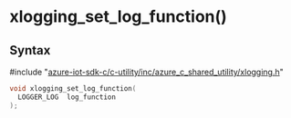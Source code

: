 # xlogging_set_log_function()

## Syntax

\#include "[azure-iot-sdk-c/c-utility/inc/azure_c_shared_utility/xlogging.h](../iot-c-ref-xlogging-h.md)"  
```C
void xlogging_set_log_function(
  LOGGER_LOG  log_function
);
```

